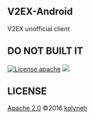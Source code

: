 ## V2EX-Android
V2EX unofficial client

## DO NOT BUILT IT


[![License apache](https://img.shields.io/badge/license-apache-green.svg?style=flat)](https://raw.githubusercontent.com/kolyneh/V2EX-Android/master/LICENSE)
[![](https://img.shields.io/badge/done-0%-green.svg?style=flat)](https://github.com/kolyneh/V2EX-Android)


## LICENSE
<a href="https://raw.githubusercontent.com/kolyneh/V2EX-Android/master/LICENSE">Apache 2.0</a>  ©2016 <a href="https://github.com/kolyneh">kolyneh</a>
